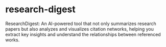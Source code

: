 # research-digest
ResearchDigest: An AI-powered tool that not only summarizes research papers but also analyzes and visualizes citation networks, helping you extract key insights and understand the relationships between referenced works.
